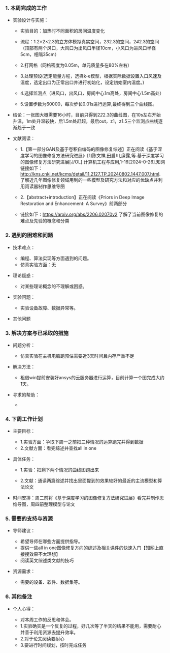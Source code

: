 ### 1. 本周完成的工作

*   实验设计与实施：
    *  实验目的：加热时不同面积的房间温度变化
      
    *  流程：1.2×2×2.3的立方体模拟真实空间，2*3*2.3的空间，2*4*2.3的空间（顶部有两个风口，大风口为出风口半径10cm，小风口为进风口半径5cm，相隔35cm）
    *  2.打网格（网格密度为0.05m，单元质量多在80%左右）
    *  3.处理预设(选定能量方程，选择k-e模型，根据实际数据设置入口风速及温度，选定出口为正常出口并进行初始化，设定初始室内温度。)
    *  4.选择监测点（进风口，出风口，房间中心1m高处，房间中心1.5m高处）
    *  5.设置步数为60000，每次步长0.01s进行运算,最终得到三个曲线图。
      
*  结论：一张图大概需要16小时，目前只得到2*2*2.3的曲线图，在10s左右开始升温，1m处升温较快，后1.5m处赶超，最后out，z1，z1.5三个监测点曲线逐渐趋于一致



*   文献阅读：
      
    *   1.【第一部分GAN及基于卷积自编码的图像修复综述】正在阅读《基于深度学习的图像修复方法研究进展》[1]陈文祥,田启川,廉露,等.基于深度学习的图像修复方法研究进展[J/OL].计算机工程与应用,1-16[2024-0-26].知网链接如下：http://kns.cnki.net/kcms/detail/11.2127.TP.20240802.1447.007.html.  了解近几年图像修复领域用到的一些模型及研究方法和对应的优缺点并利用阅读器制作思维导图
      
    *   2.【abstract+introduction】正在阅读《Priors in Deep Image Restoration and Enhancement: A Survey》前两部分
    *   链接如下：https://arxiv.org/abs/2206.02070v2 了解了当前图像修复的难点及先验的概念和分类
 


### 2. 遇到的困难和问题

*   技术难点：

    *   编程、算法实现等方面遇到的问题。
    *   仿真实验方面：无

*   理论疑惑：

    *   对某些理论概念的不理解或困惑。

*   实验问题：

    *   实验设备故障、数据异常等。

*   其他问题

### 3. 解决方案与已采取的措施

*   问题分析：

    *  仿真实验在主机电脑跑预估需要近3天时间且内存严重不足

*   解决方法：

    *  租借win提前安装好ansys的云服务器进行运算，目前计算一个图完成大约1天。

*   寻求的帮助：

    *

### 4. 下周工作计划

*   主要目标：

    * 1.实验方面：争取下周一之前把三种情况的运算跑完并得到数据
    * 2.文献方面：看完综述并查找all in one

*   具体任务：

    * 1.实验：把剩下两个情况的曲线图跑出来
      
    * 2.文献：通读两篇综述并找出里面提到的效果较好的最近的主流模型和算法论文
      

*   时间安排：周二前将《基于深度学习的图像修复方法研究进展》看完并制作思维导图，周四前整理模型与论文


### **5. 需要的支持与资源**

*   导师建议：

    *   希望导师在哪些方面提供指导。
    *   提供一些all in one图像修复方向的综述及相关课件的快速入门【知网上直接搜效果不太理想】
    *   阅读英文综述类文献的技巧

*   资源需求：

    *   需要的设备、软件、数据集等。

### 6. 其他备注

*   个人心得：

    *   对本周工作的反思和体会。
    *   1.实验确实是一个反复的过程，好几次等了半天的结果不能用，需要耐心并善于利用资源去提升效率。
    *   2.对于论文阅读要耐心
    *   3.要进行时间规划，按时完成任务
